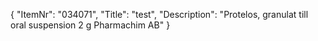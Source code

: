 {
  "ItemNr": "034071",
  "Title": "test",
  "Description": "Protelos, granulat till oral suspension 2 g Pharmachim AB"
}